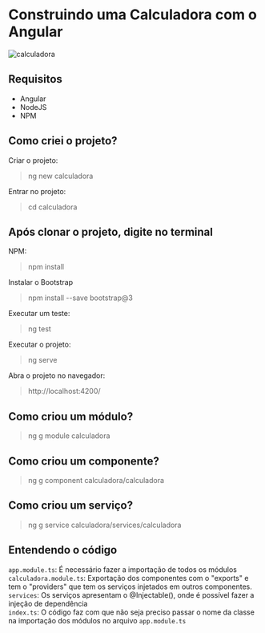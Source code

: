 # Construindo uma Calculadora com o Angular
![calculadora](https://user-images.githubusercontent.com/72028645/133897006-c1f8a583-4bc2-42cc-b958-d097f6f5abb4.png)

## Requisitos
- Angular
- NodeJS
- NPM

## Como criei o projeto?
Criar o projeto:
>ng new calculadora

Entrar no projeto:
>cd calculadora

## Após clonar o projeto, digite no terminal
NPM:
>npm install

Instalar o Bootstrap
>npm install --save bootstrap@3

Executar um teste:
>ng test

Executar o projeto:
>ng serve

Abra o projeto no navegador:
>http://localhost:4200/

## Como criou um módulo?
>ng g module calculadora

## Como criou um componente?
>ng g component calculadora/calculadora

## Como criou um serviço?
>ng g service calculadora/services/calculadora

## Entendendo o código
`app.module.ts`: É necessário fazer a importação de todos os módulos <br>
`calculadora.module.ts`: Exportação dos componentes com o "exports" e tem o "providers" que tem os serviços injetados em outros componentes. <br>
`services`: Os serviços apresentam o @Injectable(), onde é possível fazer a injeção de dependência <br>
`index.ts`: O código faz com que não seja preciso passar o nome da classe na importação dos módulos no arquivo `app.module.ts` <br>

